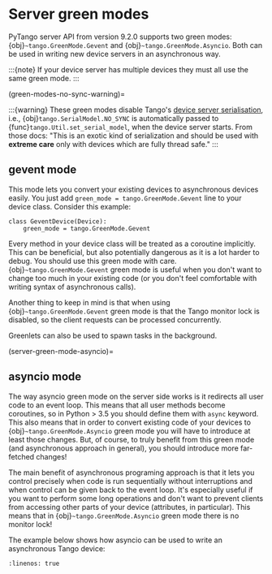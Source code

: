 # Server green modes

PyTango server API from version 9.2.0 supports two green modes:
{obj}`~tango.GreenMode.Gevent` and {obj}`~tango.GreenMode.Asyncio`.
Both can be used in writing new device servers in an asynchronous way.

:::{note}
If your device server has multiple devices they must all use
the same green mode.
:::

(green-modes-no-sync-warning)=

:::{warning}
These green modes disable Tango's [device server serialisation](https://tango-controls.readthedocs.io/en/latest/development/advanced/threading.html#serialization-model-within-a-device-server),
i.e., {obj}`tango.SerialModel.NO_SYNC` is automatically passed to {func}`tango.Util.set_serial_model`,
when the device server starts.  From those docs: "This is an exotic kind of serialization and
should be used with **extreme care** only with devices which are fully thread safe."
:::

## gevent mode

This mode lets you convert your existing devices to asynchronous devices
easily. You just add `green_mode = tango.GreenMode.Gevent` line to your device
class. Consider this example:

```
class GeventDevice(Device):
    green_mode = tango.GreenMode.Gevent
```

Every method in your device class will be treated as a
coroutine implicitly. This can be beneficial, but also potentially dangerous
as it is a lot harder to debug. You should use this green mode with care.
{obj}`~tango.GreenMode.Gevent` green mode is useful when you don't want to
change too much in your existing code (or you don't feel comfortable with
writing syntax of asynchronous calls).

Another thing to keep in mind is that when using {obj}`~tango.GreenMode.Gevent`
green mode is that the Tango monitor lock is disabled, so the client requests can
be processed concurrently.

Greenlets can also be used to spawn tasks in the background.

(server-green-mode-asyncio)=
## asyncio mode

The way asyncio green mode on the server side works is it redirects all user
code to an event loop. This means that all user methods become coroutines, so
in Python > 3.5 you should define them with `async` keyword.
This also means that in order to convert existing code of your devices
to {obj}`~tango.GreenMode.Asyncio` green mode you will have to introduce
at least those changes. But, of course, to truly benefit from this green mode
(and asynchronous approach in general), you should introduce more far-fetched changes!

The main benefit of asynchronous programing approach is that it lets you
control precisely when code is run sequentially without interruptions and
when control can be given back to the event loop. It's especially useful
if you want to perform some long operations and don't want to prevent clients
from accessing other parts of your device (attributes, in particular). This
means that in {obj}`~tango.GreenMode.Asyncio` green mode there is no monitor
lock!

The example below shows how asyncio can be used to write an asynchronous
Tango device:

```{literalinclude} ../../../examples/asyncio_green_mode/asyncio_device_example.py
:linenos: true
```

